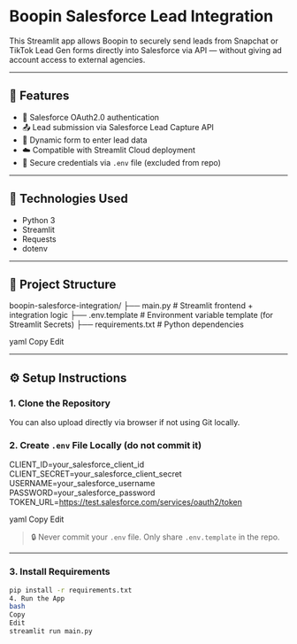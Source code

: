 # Boopin Salesforce Lead Integration

This Streamlit app allows Boopin to securely send leads from Snapchat or TikTok Lead Gen forms directly into Salesforce via API — without giving ad account access to external agencies.

---

## 🚀 Features

- 🔐 Salesforce OAuth2.0 authentication
- 📤 Lead submission via Salesforce Lead Capture API
- 🧾 Dynamic form to enter lead data
- ☁️ Compatible with Streamlit Cloud deployment
- 💼 Secure credentials via `.env` file (excluded from repo)

---

## 🧰 Technologies Used

- Python 3
- Streamlit
- Requests
- dotenv

---

## 📁 Project Structure

boopin-salesforce-integration/
├── main.py # Streamlit frontend + integration logic
├── .env.template # Environment variable template (for Streamlit Secrets)
├── requirements.txt # Python dependencies

yaml
Copy
Edit

---

## ⚙️ Setup Instructions

### 1. Clone the Repository
You can also upload directly via browser if not using Git locally.

### 2. Create `.env` File Locally (do not commit it)

CLIENT_ID=your_salesforce_client_id
CLIENT_SECRET=your_salesforce_client_secret
USERNAME=your_salesforce_username
PASSWORD=your_salesforce_password
TOKEN_URL=https://test.salesforce.com/services/oauth2/token

yaml
Copy
Edit

> 🔒 Never commit your `.env` file. Only share `.env.template` in the repo.

---

### 3. Install Requirements

```bash
pip install -r requirements.txt
4. Run the App
bash
Copy
Edit
streamlit run main.py
